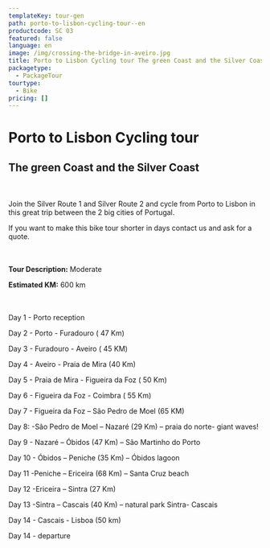 ```yaml
---
templateKey: tour-gen
path: porto-to-lisbon-cycling-tour--en
productcode: SC 03
featured: false
language: en
image: /img/crossing-the-bridge-in-aveiro.jpg
title: Porto to Lisbon Cycling tour The green Coast and the Silver Coast
packagetype:
  - PackageTour
tourtype:
  - Bike
pricing: []
---
```

# Porto to Lisbon Cycling tour

## The green Coast and the Silver Coast

\
\
Join the Silver Route 1 and Silver Route 2 and cycle from Porto to Lisbon in this great trip between the 2 big cities of Portugal.

If you want to make this bike tour shorter in days contact us and ask for a quote.

\
\
**Tour Description:** Moderate

**Estimated KM:** 600 km 

\
\
Day 1 - Porto reception

Day 2 - Porto - Furadouro ( 47 Km)

Day 3 - Furadouro - Aveiro ( 45 KM)

Day 4 - Aveiro  -  Praia de Mira (40 Km)

Day 5 - Praia de Mira - Figueira da Foz ( 50 Km)

Day 6 - Figueira da Foz - Coimbra ( 55 Km)

Day 7 - Figueira da Foz – São Pedro de Moel (65 KM)

Day 8: -São Pedro de Moel – Nazaré (29 Km) – praia do norte- giant waves!

Day 9 - Nazaré – Óbidos (47 Km) – São Martinho do Porto

Day 10 - Óbidos – Peniche (35 Km) –  Óbidos lagoon

Day 11 -Peniche – Ericeira (68 Km) – Santa Cruz beach

Day 12 -Ericeira – Sintra (27 Km)

Day 13 -Sintra – Cascais (40 Km) – natural park Sintra- Cascais

Day 14 - Cascais - Lisboa (50 km)

Day 14 - departure
